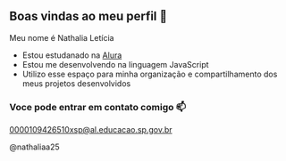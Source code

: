 ## Boas vindas ao meu perfil 💙

Meu nome é Nathalia Letícia

- Estou estudanado na [Alura](https://www.alura.com.br)
- Estou me desenvolvendo na linguagem JavaScript
- Utilizo esse espaço para minha organização e compartilhamento dos meus projetos desenvolvidos

### Voce pode entrar em contato comigo 📫

0000109426510xsp@al.educacao.sp.gov.br

@nathaliaa25

